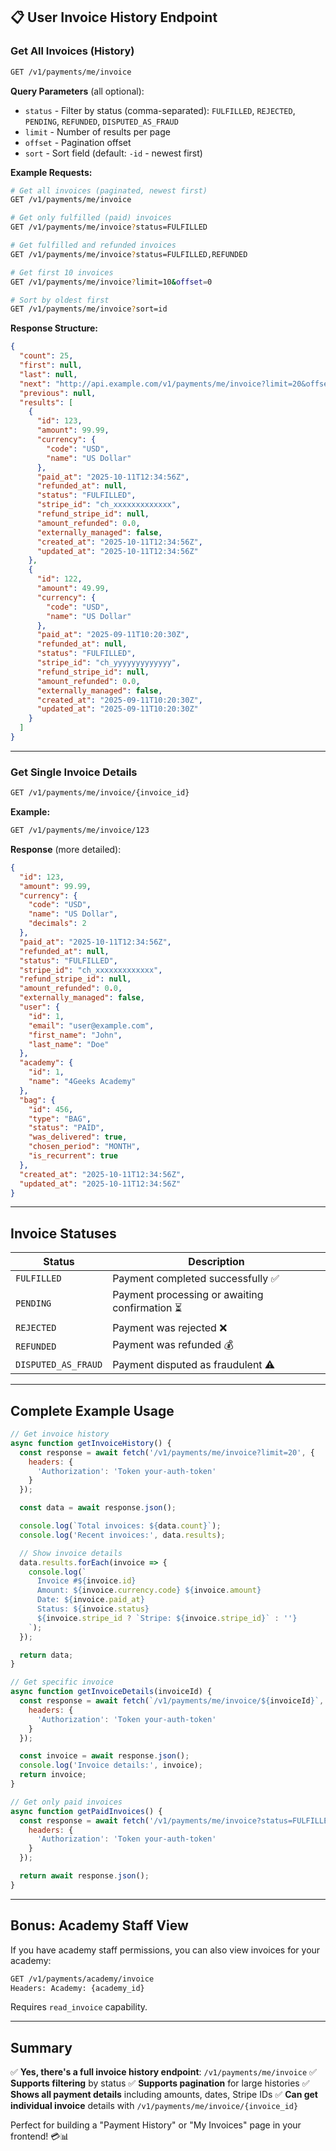 ## 📋 User Invoice History Endpoint

### Get All Invoices (History)

```bash
GET /v1/payments/me/invoice
```

**Query Parameters** (all optional):
- `status` - Filter by status (comma-separated): `FULFILLED`, `REJECTED`, `PENDING`, `REFUNDED`, `DISPUTED_AS_FRAUD`
- `limit` - Number of results per page
- `offset` - Pagination offset
- `sort` - Sort field (default: `-id` - newest first)

**Example Requests:**

```bash
# Get all invoices (paginated, newest first)
GET /v1/payments/me/invoice

# Get only fulfilled (paid) invoices
GET /v1/payments/me/invoice?status=FULFILLED

# Get fulfilled and refunded invoices
GET /v1/payments/me/invoice?status=FULFILLED,REFUNDED

# Get first 10 invoices
GET /v1/payments/me/invoice?limit=10&offset=0

# Sort by oldest first
GET /v1/payments/me/invoice?sort=id
```

**Response Structure:**
```json
{
  "count": 25,
  "first": null,
  "last": null,
  "next": "http://api.example.com/v1/payments/me/invoice?limit=20&offset=20",
  "previous": null,
  "results": [
    {
      "id": 123,
      "amount": 99.99,
      "currency": {
        "code": "USD",
        "name": "US Dollar"
      },
      "paid_at": "2025-10-11T12:34:56Z",
      "refunded_at": null,
      "status": "FULFILLED",
      "stripe_id": "ch_xxxxxxxxxxxxx",
      "refund_stripe_id": null,
      "amount_refunded": 0.0,
      "externally_managed": false,
      "created_at": "2025-10-11T12:34:56Z",
      "updated_at": "2025-10-11T12:34:56Z"
    },
    {
      "id": 122,
      "amount": 49.99,
      "currency": {
        "code": "USD",
        "name": "US Dollar"
      },
      "paid_at": "2025-09-11T10:20:30Z",
      "refunded_at": null,
      "status": "FULFILLED",
      "stripe_id": "ch_yyyyyyyyyyyyy",
      "refund_stripe_id": null,
      "amount_refunded": 0.0,
      "externally_managed": false,
      "created_at": "2025-09-11T10:20:30Z",
      "updated_at": "2025-09-11T10:20:30Z"
    }
  ]
}
```

---

### Get Single Invoice Details

```bash
GET /v1/payments/me/invoice/{invoice_id}
```

**Example:**
```bash
GET /v1/payments/me/invoice/123
```

**Response** (more detailed):
```json
{
  "id": 123,
  "amount": 99.99,
  "currency": {
    "code": "USD",
    "name": "US Dollar",
    "decimals": 2
  },
  "paid_at": "2025-10-11T12:34:56Z",
  "refunded_at": null,
  "status": "FULFILLED",
  "stripe_id": "ch_xxxxxxxxxxxxx",
  "refund_stripe_id": null,
  "amount_refunded": 0.0,
  "externally_managed": false,
  "user": {
    "id": 1,
    "email": "user@example.com",
    "first_name": "John",
    "last_name": "Doe"
  },
  "academy": {
    "id": 1,
    "name": "4Geeks Academy"
  },
  "bag": {
    "id": 456,
    "type": "BAG",
    "status": "PAID",
    "was_delivered": true,
    "chosen_period": "MONTH",
    "is_recurrent": true
  },
  "created_at": "2025-10-11T12:34:56Z",
  "updated_at": "2025-10-11T12:34:56Z"
}
```

---

## Invoice Statuses

| Status | Description |
|--------|-------------|
| `FULFILLED` | Payment completed successfully ✅ |
| `PENDING` | Payment processing or awaiting confirmation ⏳ |
| `REJECTED` | Payment was rejected ❌ |
| `REFUNDED` | Payment was refunded 💰 |
| `DISPUTED_AS_FRAUD` | Payment disputed as fraudulent ⚠️ |

---

## Complete Example Usage

```javascript
// Get invoice history
async function getInvoiceHistory() {
  const response = await fetch('/v1/payments/me/invoice?limit=20', {
    headers: {
      'Authorization': 'Token your-auth-token'
    }
  });

  const data = await response.json();

  console.log(`Total invoices: ${data.count}`);
  console.log('Recent invoices:', data.results);

  // Show invoice details
  data.results.forEach(invoice => {
    console.log(`
      Invoice #${invoice.id}
      Amount: ${invoice.currency.code} ${invoice.amount}
      Date: ${invoice.paid_at}
      Status: ${invoice.status}
      ${invoice.stripe_id ? `Stripe: ${invoice.stripe_id}` : ''}
    `);
  });

  return data;
}

// Get specific invoice
async function getInvoiceDetails(invoiceId) {
  const response = await fetch(`/v1/payments/me/invoice/${invoiceId}`, {
    headers: {
      'Authorization': 'Token your-auth-token'
    }
  });

  const invoice = await response.json();
  console.log('Invoice details:', invoice);
  return invoice;
}

// Get only paid invoices
async function getPaidInvoices() {
  const response = await fetch('/v1/payments/me/invoice?status=FULFILLED', {
    headers: {
      'Authorization': 'Token your-auth-token'
    }
  });

  return await response.json();
}
```

---

## Bonus: Academy Staff View

If you have academy staff permissions, you can also view invoices for your academy:

```bash
GET /v1/payments/academy/invoice
Headers: Academy: {academy_id}
```

Requires `read_invoice` capability.

---

## Summary

✅ **Yes, there's a full invoice history endpoint**: `/v1/payments/me/invoice`
✅ **Supports filtering** by status
✅ **Supports pagination** for large histories
✅ **Shows all payment details** including amounts, dates, Stripe IDs
✅ **Can get individual invoice** details with `/v1/payments/me/invoice/{invoice_id}`

Perfect for building a "Payment History" or "My Invoices" page in your frontend! 💳📊
